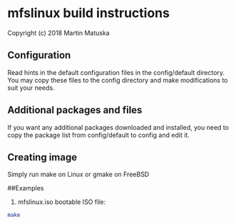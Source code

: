# mfslinux build instructions

Copyright (c) 2018 Martin Matuska <mm at FreeBSD.org>

## Configuration
Read hints in the default configuration files in the config/default directory.
You may copy these files to the config directory and make modifications
to suit your needs.

## Additional packages and files
If you want any additional packages downloaded and installed, you need to copy
the package list from config/default to config and edit it.

## Creating image

Simply run make on Linux or gmake on FreeBSD

##Examples

1. mfslinux.iso bootable ISO file:

  ```bash
  make 
  ```
